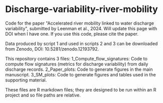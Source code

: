 # Discharge-variability-river-mobility
Code for the paper "Accelerated river mobility linked to water discharge variability", submitted by Leenman et al., 2024. Will update this page with DOI when I have one. If you use this code, please cite the paper.

Data produced by script 1 and used in scripts 2 and 3 can be downloaded from Zenodo, DOI: 10.5281/zenodo.12193792.

This repository contains 3 files:
1_Compute_flow_signatures: Code to compute flow signatures (metrics for discharge variability) from daily discharge records. 
2_Paper_plots: Code to generate figures in the main manuscript. 
3_SM_plots: Code to generate figures and tables used in the supporting material.

These files are R markdown files; they are designed to be run within an R project and so file paths are relative.
